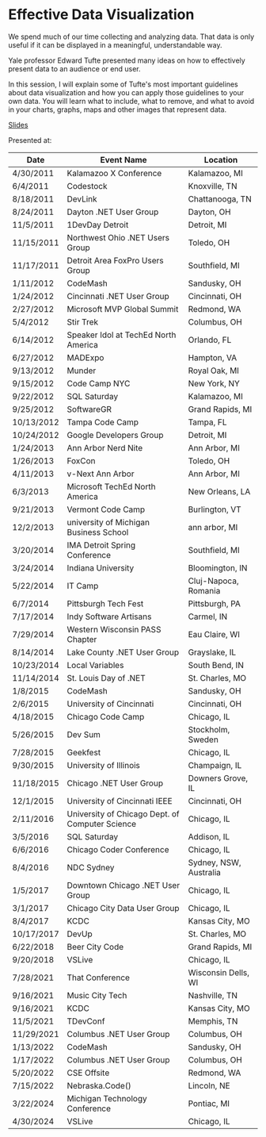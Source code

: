 # Effective Data Visualization

We spend much of our time collecting and analyzing data. That data is only useful if it can be displayed in a meaningful, understandable way.

Yale professor Edward Tufte presented many ideas on how to effectively present data to an audience or end user.

In this session, I will explain some of Tufte's most important guidelines about data visualization and how you can apply those guidelines to your own data. You will learn what to include, what to remove, and what to avoid in your charts, graphs, maps and other images that represent data.

[Slides](https://1drv.ms/p/s!AsEkrMBA7Ehw1a9zIcIHbYbqXTB2zQ?e=QlqbdB)

Presented at:

| Date | Event Name                                      | Location                |
| ---------------- | ----------------------------------------------- | ----------------------- |
| 4/30/2011        | Kalamazoo X Conference                          | Kalamazoo, MI          |
| 6/4/2011         | Codestock                                       | Knoxville, TN          |
| 8/18/2011        | DevLink                                         | Chattanooga, TN        |
| 8/24/2011        | Dayton .NET User Group                          | Dayton, OH             |
| 11/5/2011        | 1DevDay Detroit                                 | Detroit, MI            |
| 11/15/2011       | Northwest Ohio .NET Users Group                 | Toledo, OH             |
| 11/17/2011       | Detroit Area FoxPro Users Group                 | Southfield, MI         |
| 1/11/2012        | CodeMash                                        | Sandusky, OH           |
| 1/24/2012        | Cincinnati .NET User Group                      | Cincinnati, OH         |
| 2/27/2012        | Microsoft MVP Global Summit                     | Redmond, WA            |
| 5/4/2012         | Stir Trek                                       | Columbus, OH           |
| 6/14/2012        | Speaker Idol at TechEd North America            | Orlando, FL            |
| 6/27/2012        | MADExpo                                         | Hampton, VA            |
| 9/13/2012        | Munder                                          | Royal Oak, MI          |
| 9/15/2012        | Code Camp NYC                                   | New York, NY           |
| 9/22/2012        | SQL Saturday                                    | Kalamazoo, MI          |
| 9/25/2012        | SoftwareGR                                      | Grand Rapids, MI       |
| 10/13/2012       | Tampa Code Camp                                 | Tampa, FL              |
| 10/24/2012       | Google Developers Group                         | Detroit, MI            |
| 1/24/2013        | Ann Arbor Nerd Nite                             | Ann Arbor, MI          |
| 1/26/2013        | FoxCon                                          | Toledo, OH             |
| 4/11/2013        | v-Next Ann Arbor                                | Ann Arbor, MI          |
| 6/3/2013         | Microsoft TechEd North America                  | New Orleans, LA        |
| 9/21/2013        | Vermont Code Camp                               | Burlington, VT         |
| 12/2/2013        | university of Michigan Business School          | ann arbor, MI          |
| 3/20/2014        | IMA Detroit Spring Conference                   | Southfield, MI         |
| 3/24/2014        | Indiana University                              | Bloomington, IN        |
| 5/22/2014        | IT Camp                                         | Cluj-Napoca, Romania   |
| 6/7/2014         | Pittsburgh Tech Fest                            | Pittsburgh, PA         |
| 7/17/2014        | Indy Software Artisans                          | Carmel, IN             |
| 7/29/2014        | Western Wisconsin PASS Chapter                  | Eau Claire, WI         |
| 8/14/2014        | Lake County .NET User Group                     | Grayslake, IL          |
| 10/23/2014       | Local Variables                                 | South Bend, IN         |
| 11/14/2014       | St. Louis Day of .NET                           | St. Charles, MO        |
| 1/8/2015         | CodeMash                                        | Sandusky, OH           |
| 2/6/2015         | University of Cincinnati                        | Cincinnati, OH         |
| 4/18/2015        | Chicago Code Camp                               | Chicago, IL            |
| 5/26/2015        | Dev Sum                                         | Stockholm, Sweden      |
| 7/28/2015        | Geekfest                                        | Chicago, IL            |
| 9/30/2015        | University of Illinois                          | Champaign, IL          |
| 11/18/2015       | Chicago .NET User Group                         | Downers Grove, IL      |
| 12/1/2015        | University of Cincinnati IEEE                   | Cincinnati, OH         |
| 2/11/2016        | University of Chicago Dept. of Computer Science | Chicago, IL            |
| 3/5/2016         | SQL Saturday                                    | Addison, IL            |
| 6/6/2016         | Chicago Coder Conference                        | Chicago, IL            |
| 8/4/2016         | NDC Sydney                                      | Sydney, NSW, Australia |
| 1/5/2017         | Downtown Chicago .NET User Group                | Chicago, IL            |
| 3/1/2017         | Chicago City Data User Group                    | Chicago, IL            |
| 8/4/2017         | KCDC                                            | Kansas City, MO        |
| 10/17/2017       | DevUp                                           | St. Charles, MO        |
| 6/22/2018        | Beer City Code                                  | Grand Rapids, MI       |
| 9/20/2018        | VSLive                                          | Chicago, IL            |
| 7/28/2021        | That Conference                                 | Wisconsin Dells, WI     |
| 9/16/2021        | Music City Tech                                 | Nashville, TN           |
| 9/16/2021        | KCDC                                            | Kansas City, MO         |
| 11/5/2021        | TDevConf                                        | Memphis, TN             |
| 11/29/2021       | Columbus .NET User Group                        | Columbus, OH            |
| 1/13/2022        | CodeMash                                        | Sandusky, OH            |
| 1/17/2022        | Columbus .NET User Group                        | Columbus, OH            |
| 5/20/2022        | CSE Offsite                                     | Redmond, WA             |
| 7/15/2022        | Nebraska.Code()                                 | Lincoln, NE             |
| 3/22/2024        | Michigan Technology Conference                  | Pontiac, MI             |
| 4/30/2024        | VSLive                                          | Chicago, IL             |